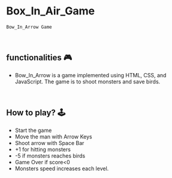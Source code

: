 # **Box_In_Air_Game** 

    Bow_In_Arrow Game

<br>


## **functionalities 🎮**
<!-- add functionalities over here -->
- Bow_In_Arrow is a game implemented using HTML, CSS, and JavaScript. The game is to shoot monsters and save birds.
<br>

## **How to play? 🕹️**
<!-- add the steps how to play games -->
- Start the game
- Move the man with Arrow Keys
- Shoot arrow with Space Bar
- +1 for hitting monsters
- -5 if monsters reaches birds
- Game Over if score<0
- Monsters speed increases each level.

<br>